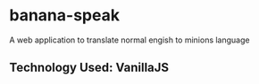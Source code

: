 # banana-speak

A web application to translate normal engish to minions language

## Technology Used: VanillaJS
